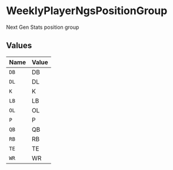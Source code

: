 # WeeklyPlayerNgsPositionGroup

Next Gen Stats position group


## Values

| Name  | Value |
| ----- | ----- |
| `DB`  | DB    |
| `DL`  | DL    |
| `K`   | K     |
| `LB`  | LB    |
| `OL`  | OL    |
| `P`   | P     |
| `QB`  | QB    |
| `RB`  | RB    |
| `TE`  | TE    |
| `WR`  | WR    |